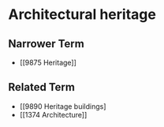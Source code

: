 # Architectural heritage  

## Narrower Term

- [[9875 Heritage]]  

## Related Term

- [[9890 Heritage buildings]
- [[1374 Architecture]]  

